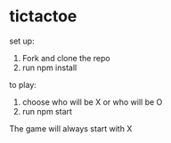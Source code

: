 # tictactoe

set up:
1. Fork and clone the repo
2. run npm install

to play:
1. choose who will be X or who will be O
2. run npm start

The game will always start with X
